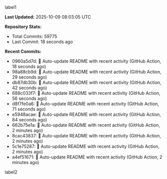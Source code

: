 
label1 
<!-- ACTIVITY_START -->
**Last Updated:** 2025-10-09 08:03:05 UTC

**Repository Stats:**
- Total Commits: 59775
- Last Commit: 18 seconds ago

**Recent Commits:**
- 0960a5d7d: 🤖 Auto-update README with recent activity (GitHub Action, 18 seconds ago)
- 98a88cb9d: 🤖 Auto-update README with recent activity (GitHub Action, 29 seconds ago)
- db87db30b: 🤖 Auto-update README with recent activity (GitHub Action, 42 seconds ago)
- 688c033f7: 🤖 Auto-update README with recent activity (GitHub Action, 56 seconds ago)
- d8f7fe0a6: 🤖 Auto-update README with recent activity (GitHub Action, 71 seconds ago)
- e5948acae: 🤖 Auto-update README with recent activity (GitHub Action, 84 seconds ago)
- 662b75e1a: 🤖 Auto-update README with recent activity (GitHub Action, 2 minutes ago)
- 8cac43837: 🤖 Auto-update README with recent activity (GitHub Action, 2 minutes ago)
- 5c1e75287: 🤖 Auto-update README with recent activity (GitHub Action, 2 minutes ago)
- a4ef51671: 🤖 Auto-update README with recent activity (GitHub Action, 2 minutes ago)
<!-- ACTIVITY_END -->

label2

